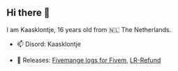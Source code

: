## Hi there 👋

I am Kaasklontje, 16 years old from 🇳🇱 The Netherlands.

- 📫 Disord: Kaasklontje

- 📁 Releases: [Fivemange logs for Fivem](https://github.com/Kaasklontje/Core-logs-fivemanage), [LR-Refund](https://github.com/Kaasklontje/LR-Refund)

